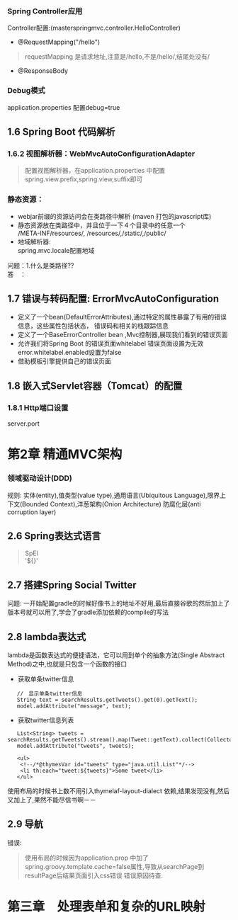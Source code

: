 ### Spring Controller应用
Controller配置:(masterspringmvc.controller.HelloController)
- @RequestMapping("/hello")
> requestMapping 是请求地址,注意是/hello,不是/hello/,结尾处没有/
- @ResponseBody

### Debug模式
application.properties 配置debug=true


## 1.6 Spring Boot 代码解析
### 1.6.2 视图解析器：WebMvcAutoConfigurationAdapter
> 配置视图解析器，在application.properties 中配置spring.view.prefix,spring.view,suffix即可
### 静态资源：　
- webjar前缀的资源访问会在类路径中解析 (maven 打包的javascript库)
- 静态资源放在类路径中，并且位于一下４个目录中的任意一个 <br>
     /META-INF/resources/, /resources/,/static/,/public/<br>
- 地域解析器:<br>
     spring.mvc.locale配置地域

问题：1.什么是类路径??<br>
答　：

## 1.7 错误与转码配置: ErrorMvcAutoConfiguration
- 定义了一个bean(DefaultErrorAttributes),通过特定的属性暴露了有用的错误信息，这些属性包括状态，
错误码和相关的栈跟踪信息
- 定义了一个BaseErrorController bean ,Mvc控制器,展现我们看到的错误页面
- 允许我们将Spring Boot 的错误页面whitelabel 错误页面设置为无效
error.whitelabel.enabled设置为false
- 借助模板引擎提供自己的错误页面

## 1.8 嵌入式Servlet容器（Tomcat）的配置
### 1.8.1 Http端口设置
server.port


# 第2章 精通MVC架构
### 领域驱动设计(DDD)
规则: 实体(entity),值类型(value type),通用语言(Ubiquitous Language),限界上下文(Bounded Context),洋葱架构(Onion Architecture)
防腐化层(anti corruption layer)

## 2.6 Spring表达式语言
> SpEl<br>
> '${}'


## 2.7 搭建Spring Social Twitter
问题: 一开始配置gradle的时候好像书上的地址不好用,最后直接谷歌的然后加上了版本号就可以用了,学会了gradle添加依赖的compile的写法
 
## 2.8 lambda表达式
lambda是函数表达式的便捷语法，它可以用到单个的抽象方法(Single Abstract Method)之中,也就是只包含一个函数的接口
- 获取单条twitter信息
```
   //　显示单条twitter信息
   String text = searchResults.getTweets().get(0).getText();
   model.addAttribute("message", text);
```
- 获取twitter信息列表
```
   List<String> tweets = searchResults.getTweets().stream().map(Tweet::getText).collect(Collectors.toList());
   model.addAttribute("tweets", tweets);
   
   <ul>
    <!--/*@thymesVar id="tweets" type="java.util.List"*/-->
    <li th:each="tweet:${tweets}">Some tweet</li>
   </ul>
```
使用布局的时候书上数不用引入thymelaf-layout-dialect 依赖,结果发现没有,然后又加上了,果然不能尽信书啊－－

## 2.9 导航
错误: 
> 使用布局的时候因为application.prop 中加了spring.groovy.template.cache=false属性,导致从searchPage到resultPage后结果页面引入css错误
错误原因待查.


# 第三章　处理表单和复杂的URL映射
















































